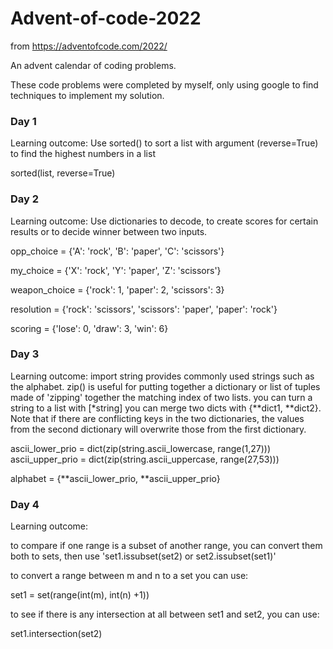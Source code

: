 # Advent-of-code-2022

from https://adventofcode.com/2022/

An advent calendar of coding problems. 

These code problems were completed by myself, only using google to find techniques to implement my solution. 

### Day 1 

Learning outcome: Use sorted() to sort a list with argument (reverse=True) to find the highest numbers in a list

sorted(list, reverse=True)

### Day 2

Learning outcome: Use dictionaries to decode, to create scores for certain results or to decide winner between two inputs.


opp_choice = {'A': 'rock', 'B': 'paper', 'C': 'scissors'}

my_choice = {'X': 'rock', 'Y': 'paper', 'Z': 'scissors'}

weapon_choice = {'rock': 1, 'paper': 2, 'scissors': 3}

resolution = {'rock': 'scissors', 
                'scissors': 'paper',
                 'paper': 'rock'}

scoring = {'lose': 0, 'draw': 3, 'win': 6}

### Day 3

Learning outcome: 
import string provides commonly used strings such as the alphabet. 
zip() is useful for putting together a dictionary or list of tuples made of 'zipping' together the matching index of two lists.
you can turn a string to a list with [*string]
you can merge two dicts with {**dict1, **dict2}. Note that if there are conflicting keys in the two dictionaries, the values from the second dictionary will overwrite those from the first dictionary.


ascii_lower_prio = dict(zip(string.ascii_lowercase, range(1,27)))
ascii_upper_prio = dict(zip(string.ascii_uppercase, range(27,53)))

alphabet = {**ascii_lower_prio, **ascii_upper_prio}

### Day 4

Learning outcome:

to compare if one range is a subset of another range, you can convert them both to sets, then use 'set1.issubset(set2) or set2.issubset(set1)'

to convert a range between m and n to a set you can use:

set1 = set(range(int(m), int(n) +1))

to see if there is any intersection at all between set1 and set2, you can use:

set1.intersection(set2) 
